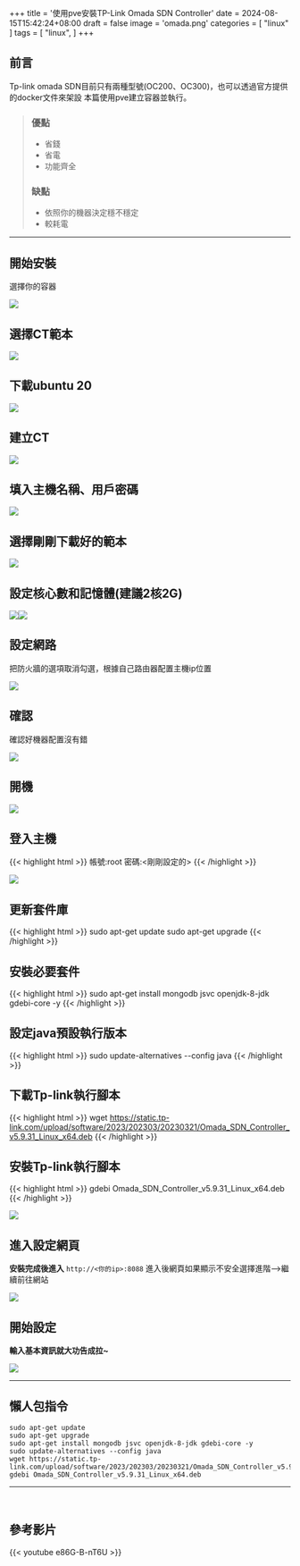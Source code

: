 +++
title = '使用pve安裝TP-Link Omada SDN Controller'
date = 2024-08-15T15:42:24+08:00
draft = false
image = 'omada.png'
categories = [
    "linux"
]
tags = [
    "linux",
]
+++




## 前言 ##
Tp-link omada SDN目前只有兩種型號(OC200、OC300)，也可以透過官方提供的docker文件來架設
本篇使用pve建立容器並執行。
> ### 優點
>  - 省錢
>  - 省電
>  - 功能齊全
> ### 缺點
>  - 依照你的機器決定穩不穩定
>  - 較耗電

---

## 開始安裝
選擇你的容器

![](2977505022.png)

## 選擇CT範本

![](1463456439.png)

## 下載ubuntu 20

![](2771580123.png)

## 建立CT

![](1249306897.png)

## 填入主機名稱、用戶密碼

![](3626822659.png)

## 選擇剛剛下載好的範本

![](1403199924.png)

## 設定核心數和記憶體(建議2核2G)

![](3108756623.png)![](2245777137.png)

## 設定網路
把防火牆的選項取消勾選，根據自己路由器配置主機ip位置

![](2701942538.png)

## 確認
確認好機器配置沒有錯

![](222653563.png)

## 開機

![](2869932260.png)
## 登入主機
{{< highlight html >}}
帳號:root
密碼:<剛剛設定的>
{{< /highlight >}}

![](3153885331.png)
## 更新套件庫
{{< highlight html >}}
sudo apt-get update
sudo apt-get upgrade
{{< /highlight >}}
## 安裝必要套件
{{< highlight html >}}
sudo apt-get install mongodb jsvc openjdk-8-jdk gdebi-core -y
{{< /highlight >}}
## 設定java預設執行版本
{{< highlight html >}}
sudo update-alternatives --config java
{{< /highlight >}}
## 下載Tp-link執行腳本
{{< highlight html >}}
wget https://static.tp-link.com/upload/software/2023/202303/20230321/Omada_SDN_Controller_v5.9.31_Linux_x64.deb
{{< /highlight >}}
## 安裝Tp-link執行腳本

{{< highlight html >}}
    gdebi Omada_SDN_Controller_v5.9.31_Linux_x64.deb
{{< /highlight >}}

![](374940178.png)
## 進入設定網頁
**安裝完成後進入**
`http://<你的ip>:8088`
進入後網頁如果顯示不安全選擇進階-->繼續前往網站

![](630431433.png)

## 開始設定
**輸入基本資訊就大功告成拉~**

![](648252104.png)

---
## 懶人包指令

    sudo apt-get update
    sudo apt-get upgrade
    sudo apt-get install mongodb jsvc openjdk-8-jdk gdebi-core -y
    sudo update-alternatives --config java
    wget https://static.tp-link.com/upload/software/2023/202303/20230321/Omada_SDN_Controller_v5.9.31_Linux_x64.deb
    gdebi Omada_SDN_Controller_v5.9.31_Linux_x64.deb
---
<br>

## 參考影片

{{< youtube e86G-B-nT6U >}}

<br>


